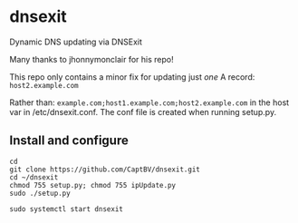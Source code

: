 # dnsexit
Dynamic DNS updating via DNSExit

Many thanks to jhonnymonclair for his repo!

This repo only contains a minor fix for updating just <em>one</em> A record:
```host2.example.com```

Rather than:
```example.com;host1.example.com;host2.example.com```
in the host var in /etc/dnsexit.conf. The conf file is created when running setup.py.

## Install and configure ##
```
cd
git clone https://github.com/CaptBV/dnsexit.git
cd ~/dnsexit
chmod 755 setup.py; chmod 755 ipUpdate.py
sudo ./setup.py
```

```sudo systemctl start dnsexit```
